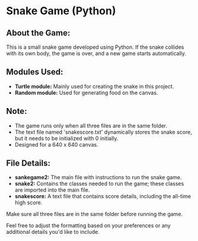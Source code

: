 # Snake Game (Python)

## About the Game:
This is a small snake game developed using Python. If the snake collides with its own body, the game is over, and a new game starts automatically.

## Modules Used:
- **Turtle module:** Mainly used for creating the snake in this project.
- **Random module:** Used for generating food on the canvas.

## Note:
- The game runs only when all three files are in the same folder.
- The text file named 'snakescore.txt' dynamically stores the snake score, but it needs to be initialized with 0 initially.
- Designed for a 640 x 640 canvas.

## File Details:
- **sankegame2:** The main file with instructions to run the snake game.
- **snake2:** Contains the classes needed to run the game; these classes are imported into the main file.
- **snakescore:** A text file that contains score details, including the all-time high score.

Make sure all three files are in the same folder before running the game.

Feel free to adjust the formatting based on your preferences or any additional details you'd like to include.
